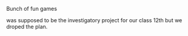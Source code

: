 Bunch of fun games 

was supposed to be the investigatory project for our class 12th 
but we droped the plan.
